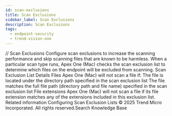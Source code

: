 ```yaml
---
id: scan-exclusions
title: Scan Exclusions
sidebar_label: Scan Exclusions
description: Scan Exclusions
tags:
  - endpoint-security
  - trend-vision-one
---
```


/*<![CDATA[*/ $('#title').html($('meta[name=map-description]').attr('content')); /*]]>*/ Scan Exclusions Configure scan exclusions to increase the scanning performance and skip scanning files that are known to be harmless. When a particular scan type runs, Apex One (Mac) checks the scan exclusion list to determine which files on the endpoint will be excluded from scanning. Scan Exclusion List Details Files Apex One (Mac) will not scan a file if: The file is located under the directory path specified in the scan exclusion list The file matches the full file path (directory path and file name) specified in the scan exclusion list File extensions Apex One (Mac) will not scan a file if its file extension matches any of the extensions included in this exclusion list. Related information Configuring Scan Exclusion Lists © 2025 Trend Micro Incorporated. All rights reserved.Search Knowledge Base
